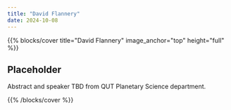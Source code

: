 ```yaml
---
title: "David Flannery"
date: 2024-10-08
---
```


{{% blocks/cover title="David Flannery" image_anchor="top" height="full" %}}

## Placeholder

Abstract and speaker TBD from QUT Planetary Science department.

{{% /blocks/cover %}}
                    